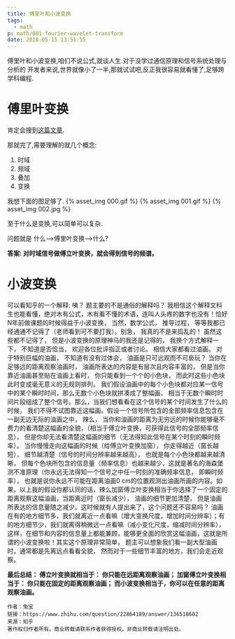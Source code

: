 ```yaml
---
title: 傅里叶和小波变换
tags:
  - math
p: math/001-fourier-wavelet-transform
date: 2018-05-15 13:51:55
---
```

傅里叶和小波变换,咱们不说公式,就谈人生.对于没学过通信原理和信号系统处理与分析的
开发者来说,世界就像小了一半,那就试试吧,反正我很容易就看懂了,足够跨学科编程.

# 傅里叶变换
肯定会搜到[这篇文章](http://blog.jobbole.com/70549/).

那就完了,需要理解的就几个概念:
1. 时域
2. 频域
3. 叠加
4. 变换

我想下面的图足够了.
{% asset_img 000.gif %}
{% asset_img 001.gif %}
{% asset_img 002.jpg %}

至于什么是变换,可以简单可以复杂.

问题就是 什么-->傅里叶变换-->什么?

**答案: 对时域信号做傅立叶变换，就会得到信号的频谱。**

# 小波变换
可以看知乎的一个解释:
咦？ 题主要的不是通俗的解释吗？ 我相信这个解释文科生也能看懂，绝对木有公式，木有看不懂的术语，连叫人头疼的数字也没有！恰好N年前做课题的时候得益于小波变换， 当然，数学公式， 推导过程， 等等我都已经通通不记得了（老师看到可不要打我）。别急， 我真的不是来捣乱的！ 虽然这些都不记得了， 但是小波变换的原理神马的我还是记得的， 我换个方式解释一下， 不知道是否恰当， 欢迎各位批评指正或者讨论。 相信大家都看过油画。 对于特别巨幅的油画， 不知道有没有过体会， 油画是只可远观而不可亵玩？ 当你在足够远的距离观察油画时， 油画所表达的内容是有层次且内容丰富的， 但是当你靠近油画甚至贴在油画上看时， 你只能看到一个个的小色块， 而此时这些小色块此时变成毫无意义的无规则排列。 我们假设油画中的每个小色块都对应某一信号中的某个瞬时时间，那么无数个小色块就拼凑成了整幅画， 相当于无数个瞬时时间片段组成了整个信号。那么，当我们想看看在这个信号的某个时间发生了什么的时候， 我们不得不试图靠近这幅画。假设一个信号所包含的全部频率信息包含在一副无边无际的油画之中， 辣么， 当你和油画的距离为无穷远的时候你能够毫不费力的看清楚这幅画的全貌，（相当于傅立叶变换，可获得此信号的全部频率信息）， 但是你却无法看清楚这幅画的细节（无法得知此信号在某个时刻的瞬时频率）。 当你慢慢走向这幅画的时候（给傅立叶变换加窗）， 你走得越近（窗长越短）， 细节越清楚（信号的时间分辨率越来越高）， 也就是每个小色块都越来越清晰，  但每个色块所包含的信息量（频率信息）也越来越少，这就是著名的海森堡测不准原理（你永远无法得知一个信号之中任一时刻的准确频率信息， 即瞬时频率）， 也就是说你永远不可能在距离油画0 cm的位置观测出油画所画的内容。如果，以上我的假设你都认同的话，辣么加窗傅立叶变换相当于你选择了一个固定的距离观察这幅油画，当距离近时（窗长减少）， 油画的细节更加清楚， 但是油画所表达的信息量随之减少。这时候就有人提出来了，这个问题还不容易吗？ 油画在有的地方细节多，我们就离近一点看嘛（增大变换尺度，增加时间分辨率）；有的地方细节少，我们就离得稍微远一点看嘛（减小变化尺度，缩减时间分辨率），这样，在细节和内容的信息量上都能兼顾，能够更全面的欣赏这幅油画，这就是所谓的小波变换啦！其实这个原理非常简单， 题主可以想象我们看一副大型油画时，通常都是先离远点看看全貌， 然而对于一些细节丰富的地方，我们会走近观察。 

**最后总结： 傅立叶变换就相当于： 你只能在远距离观察油画； 加窗傅立叶变换相当于： 你只能在固定的距离观察油画； 而小波变换相当于，你可以在任意的距离观察油画。**
```
作者：兔宝
链接：https://www.zhihu.com/question/22864189/answer/136518602
来源：知乎
著作权归作者所有。商业转载请联系作者获得授权，非商业转载请注明出处。
```






